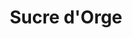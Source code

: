 ---
title: "Sucre d'Orge"
url: /sainte-catherine-de-la-jacques-cartier/sucre-dorge/
shop: Konditorei
---